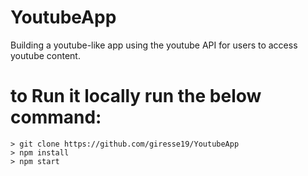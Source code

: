 # YoutubeApp


Building a youtube-like app using the youtube API for users to access youtube content.

# to Run it locally run the below command:

```
> git clone https://github.com/giresse19/YoutubeApp
> npm install
> npm start
```

